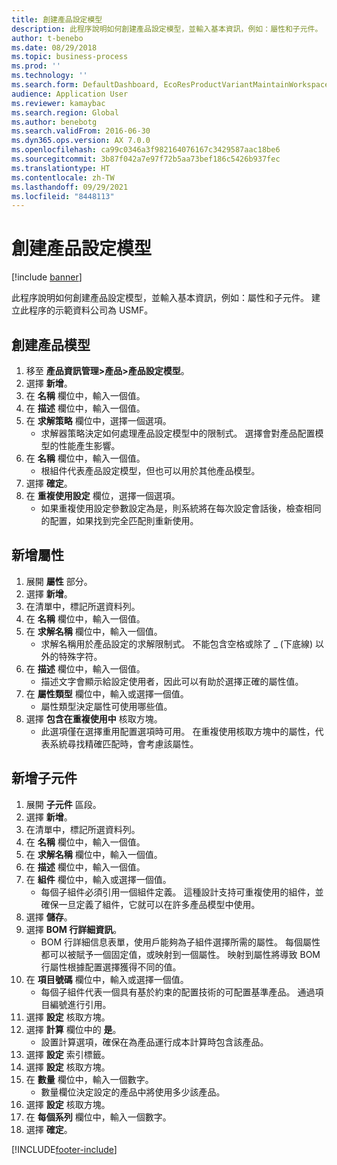 ```yaml
---
title: 創建產品設定模型
description: 此程序說明如何創建產品設定模型，並輸入基本資訊，例如：屬性和子元件。
author: t-benebo
ms.date: 08/29/2018
ms.topic: business-process
ms.prod: ''
ms.technology: ''
ms.search.form: DefaultDashboard, EcoResProductVariantMaintainWorkspace, PCProductConfigurationModelListPage, PCCreateProductConfigurationModel, PCProductConfigurationModelDetails, PCBOMLineDetails
audience: Application User
ms.reviewer: kamaybac
ms.search.region: Global
ms.author: benebotg
ms.search.validFrom: 2016-06-30
ms.dyn365.ops.version: AX 7.0.0
ms.openlocfilehash: ca99c0346a3f982164076167c3429587aac18be6
ms.sourcegitcommit: 3b87f042a7e97f72b5aa73bef186c5426b937fec
ms.translationtype: HT
ms.contentlocale: zh-TW
ms.lasthandoff: 09/29/2021
ms.locfileid: "8448113"
---
```

# <a name="create-a-product-configuration-model"></a>創建產品設定模型

[!include [banner](../../includes/banner.md)]

此程序說明如何創建產品設定模型，並輸入基本資訊，例如：屬性和子元件。 建立此程序的示範資料公司為 USMF。


## <a name="create-a-product-model"></a>創建產品模型

1. 移至 **產品資訊管理\>產品\>產品設定模型**。
1. 選擇 **新增**。
1. 在 **名稱** 欄位中，輸入一個值。
1. 在 **描述** 欄位中，輸入一個值。
1. 在 **求解策略** 欄位中，選擇一個選項。
    * 求解器策略決定如何處理產品設定模型中的限制式。 選擇會對產品配置模型的性能產生影響。  
1. 在 **名稱** 欄位中，輸入一個值。
    * 根組件代表產品設定模型，但也可以用於其他產品模型。  
1. 選擇 **確定**。
1. 在 **重複使用設定** 欄位，選擇一個選項。
    * 如果重複使用設定參數設定為是，則系統將在每次設定會話後，檢查相同的配置，如果找到完全匹配則重新使用。  

## <a name="add-attributes"></a>新增屬性

1. 展開 **屬性** 部分。
2. 選擇 **新增**。
3. 在清單中，標記所選資料列。
4. 在 **名稱** 欄位中，輸入一個值。
5. 在 **求解名稱** 欄位中，輸入一個值。
    * 求解名稱用於產品設定的求解限制式。 不能包含空格或除了 _ (下底線) 以外的特殊字符。  
6. 在 **描述** 欄位中，輸入一個值。
    * 描述文字會顯示給設定使用者，因此可以有助於選擇正確的屬性值。  
7. 在 **屬性類型** 欄位中，輸入或選擇一個值。
    * 屬性類型決定屬性可使用哪些值。  
8. 選擇 **包含在重複使用中** 核取方塊。
    * 此選項僅在選擇重用配置選項時可用。 在重複使用核取方塊中的屬性，代表系統尋找精確匹配時，會考慮該屬性。  

## <a name="add-subcomponents"></a>新增子元件

1. 展開 **子元件** 區段。
2. 選擇 **新增**。
3. 在清單中，標記所選資料列。
4. 在 **名稱** 欄位中，輸入一個值。
5. 在 **求解名稱** 欄位中，輸入一個值。
6. 在 **描述** 欄位中，輸入一個值。
7. 在 **組件** 欄位中，輸入或選擇一個值。
    * 每個子組件必須引用一個組件定義。 這種設計支持可重複使用的組件，並確保一旦定義了組件，它就可以在許多產品模型中使用。  
8. 選擇 **儲存**。
9. 選擇 **BOM 行詳細資訊**。
    * BOM 行詳細信息表單，使用戶能夠為子組件選擇所需的屬性。 每個屬性都可以被賦予一個固定值，或映射到一個屬性。 映射到屬性將導致 BOM 行屬性根據配置選擇獲得不同的值。  
10. 在 **項目號碼** 欄位中，輸入或選擇一個值。
    * 每個子組件代表一個具有基於約束的配置技術的可配置基準產品。 通過項目編號進行引用。  
11. 選擇 **設定** 核取方塊。
12. 選擇 **計算** 欄位中的 **是**。
    * 設置計算選項，確保在為產品運行成本計算時包含該產品。  
13. 選擇 **設定** 索引標籤。
14. 選擇 **設定** 核取方塊。
15. 在 **數量** 欄位中，輸入一個數字。
    * 數量欄位決定設定的產品中將使用多少該產品。  
16. 選擇 **設定** 核取方塊。
17. 在 **每個系列** 欄位中，輸入一個數字。
18. 選擇 **確定**。



[!INCLUDE[footer-include](../../../includes/footer-banner.md)]